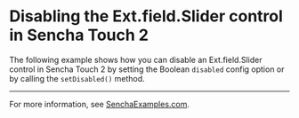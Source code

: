 # Disabling the Ext.field.Slider control in Sencha Touch 2 #

The following example shows how you can disable an Ext.field.Slider control in Sencha Touch 2 by setting the Boolean `disabled` config option or by calling the `setDisabled()` method.

---

For more information, see [SenchaExamples.com](http://senchaexamples.com/2012/03/13/disabling-the-ext-field-slider-control-in-sencha-touch-2/).
